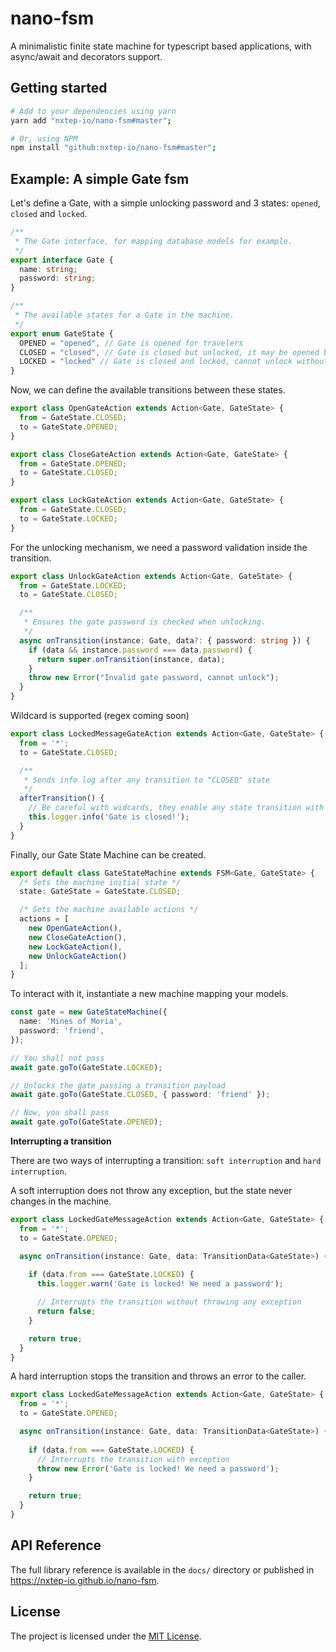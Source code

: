 nano-fsm
========

A minimalistic finite state machine for typescript based applications, with async/await and decorators support.

## Getting started

```bash
# Add to your dependencies using yarn
yarn add "nxtep-io/nano-fsm#master";

# Or, using NPM
npm install "github:nxtep-io/nano-fsm#master";
```

## Example: A simple Gate fsm

Let's define a Gate, with a simple unlocking password and 3 states: `opened`, `closed` and `locked`.

```typescript
/**
 * The Gate interface, for mapping database models for example.
 */
export interface Gate {
  name: string;
  password: string;
}

/**
 * The available states for a Gate in the machine.
 */
export enum GateState {
  OPENED = "opened", // Gate is opened for travelers
  CLOSED = "closed", // Gate is closed but unlocked, it may be opened by travelers
  LOCKED = "locked" // Gate is closed and locked, cannot unlock without a password
}
```

Now, we can define the available transitions between these states.

```typescript
export class OpenGateAction extends Action<Gate, GateState> {
  from = GateState.CLOSED;
  to = GateState.OPENED;
}

export class CloseGateAction extends Action<Gate, GateState> {
  from = GateState.OPENED;
  to = GateState.CLOSED;
}

export class LockGateAction extends Action<Gate, GateState> {
  from = GateState.CLOSED;
  to = GateState.LOCKED;
}
```

For the unlocking mechanism, we need a password validation inside the transition.

```typescript
export class UnlockGateAction extends Action<Gate, GateState> {
  from = GateState.LOCKED;
  to = GateState.CLOSED;

  /**
   * Ensures the gate password is checked when unlocking.
   */
  async onTransition(instance: Gate, data?: { password: string }) {
    if (data && instance.password === data.password) {
      return super.onTransition(instance, data);
    }
    throw new Error("Invalid gate password, cannot unlock");
  }
}
```

Wildcard is supported (regex coming soon)

```typescript
export class LockedMessageGateAction extends Action<Gate, GateState> {
  from = '*';
  to = GateState.CLOSED;

  /**
   * Sends info log after any transition to "CLOSED" state 
   */
  afterTransition() {
    // Be careful with widcards, they enable any state transition with a matching pair!
    this.logger.info('Gate is closed!');
  }
}
```

Finally, our Gate State Machine can be created.

```typescript
export default class GateStateMachine extends FSM<Gate, GateState> {
  /* Sets the machine initial state */
  state: GateState = GateState.CLOSED;

  /* Sets the machine available actions */
  actions = [
    new OpenGateAction(), 
    new CloseGateAction(), 
    new LockGateAction(), 
    new UnlockGateAction()
  ];
}
```

To interact with it, instantiate a new machine mapping your models.

```typescript
const gate = new GateStateMachine({
  name: 'Mines of Moria',
  password: 'friend',
});

// You shall not pass
await gate.goTo(GateState.LOCKED);

// Unlocks the gate passing a transition payload
await gate.goTo(GateState.CLOSED, { password: 'friend' });

// Now, you shall pass
await gate.goTo(GateState.OPENED);
```

**Interrupting a transition**

There are two ways of interrupting a transition: `soft interruption` and `hard interruption`.

A soft interruption does not throw any exception, but the state never changes in the machine.

```typescript
export class LockedGateMessageAction extends Action<Gate, GateState> {
  from = '*';
  to = GateState.OPENED;

  async onTransition(instance: Gate, data: TransitionData<GateState>) {
    
    if (data.from === GateState.LOCKED) {
      this.logger.warn('Gate is locked! We need a password');

      // Interrupts the transition without throwing any exception
      return false;
    }

    return true;
  }
}
```

A hard interruption stops the transition and throws an error to the caller.

```typescript
export class LockedGateMessageAction extends Action<Gate, GateState> {
  from = '*';
  to = GateState.OPENED;

  async onTransition(instance: Gate, data: TransitionData<GateState>) {
    
    if (data.from === GateState.LOCKED) {
      // Interrupts the transition with exception
      throw new Error('Gate is locked! We need a password');
    }

    return true;
  }
}
```

## API Reference

The full library reference is available in the `docs/` directory or published in https://nxtep-io.github.io/nano-fsm.


## License

The project is licensed under the [MIT License](./LICENSE.md).
